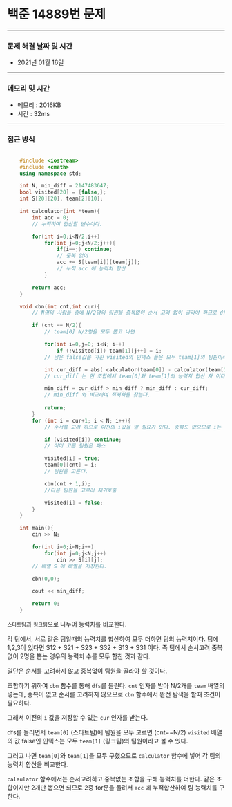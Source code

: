 
# 백준 14889번 문제

---

### 문제 해결 날짜 및 시간

- 2021년 01월 16일 

---
### 메모리 및 시간

- 메모리 : 2016KB
- 시간 : 32ms

---

### 접근 방식
```cpp

    #include <iostream>
    #include <cmath>
    using namespace std;

    int N, min_diff = 2147483647;
    bool visited[20] = {false,};
    int S[20][20], team[2][10];

    int calculator(int *team){
        int acc = 0;
        // 누적하여 합산할 변수이다.

        for(int i=0;i<N/2;i++)
            for(int j=0;j<N/2;j++){
                if(i==j) continue;
                // 중복 없이
                acc += S[team[i]][team[j]];
                // 누적 acc 에 능력치 합산
            }

        return acc;
    }

    void cbn(int cnt,int cur){
        // N명의 사람들 중에 N/2명의 팀원을 중복없이 순서 고려 없이 골라야 하므로 dfs 돌린다.

        if (cnt == N/2){
            // team[0] N/2명을 모두 뽑고 나면

            for(int i=0,j=0; i<N; i++)
                if (!visited[i]) team[1][j++] = i;
            // 남은 false값을 가진 visited의 인덱스 들은 모두 team[1]의 팀원이라고 볼 수 있다.

            int cur_diff = abs( calculator(team[0]) - calculator(team[1]) );
            // cur_diff 는 현 조합에서 team[0]와 team[1]의 능력치 합산 차 이다.

            min_diff = cur_diff > min_diff ? min_diff : cur_diff;
            // min_diff 와 비교하여 최저차를 찾는다.
            
            return;
        }
        for (int i = cur+1; i < N; i++){
            // 순서를 고려 하므로 이전의 i값을 알 필요가 있다. 중복도 없으므로 i는 이전의 i값 (cur)보다 1많게 출발한다.

            if (visited[i]) continue;
            // 이미 고른 팀원은 패스

            visited[i] = true;
            team[0][cnt] = i;
            // 팀원을 고른다.

            cbn(cnt + 1,i); 
            //다음 팀원을 고르러 재귀호출

            visited[i] = false;
        }
    }

    int main(){
        cin >> N;

        for(int i=0;i<N;i++) 
            for(int j=0;j<N;j++) 
                cin >> S[i][j];
        // 배열 S 에 배열을 저장한다.

        cbn(0,0);

        cout << min_diff;

        return 0;
    }

```

`스타트팀`과 `링크팀`으로 나누어 능력치를 비교한다.

각 팀에서, 서로 같은 팀일때의 능력치를 합산하여 모두 더하면 팀의 능력치이다. 
팀에 1,2,3이 있다면 S12 + S21 + S23 + S32 + S13 + S31 이다. 즉 팀에서 순서고려 중복없이 2명을 뽑는 경우의 능력치 수를 모두 합친 것과 같다.

일단은 순서를 고려하지 않고 중복없이 팀원을 골라야 할 것이다. 

조합하기 위하여 `cbn` 함수를 통해 `dfs`를 돌린다. `cnt` 인자를 받아 N/2개를 `team` 배열의 넣는데, 중복이 없고 순서를 고려하지 않으므로 `cbn` 함수에서 완전 탐색을 할때 조건이 필요하다.

그래서 이전의 `i` 값을 저장할 수 있는 `cur` 인자를 받는다.

dfs를 돌리면서 `team[0]` (스타트팀)에 팀원을 모두 고르면 (cnt==N/2) `visited` 배열의 값 false인 인덱스는 모두 `team[1]` (링크팀)의 팀원이라고 볼 수 있다.

그러고 나면 `team[0]`와 `team[1]`을 모두 구했으므로 `calculator` 함수에 넣어 각 팀의 능력치 합산을 비교한다.

`calaulator` 함수에서는 순서고려하고 중복없는 조합을 구해 능력치를 더한다. 같은 조합이지만 2개만 뽑으면 되므로 2중 for문을 돌려서 `acc` 에 누적합산하여 팀 능력치를 구한다.






